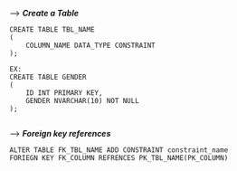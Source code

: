 
--> ***Create a Table***
```
CREATE TABLE TBL_NAME
(
	COLUMN_NAME DATA_TYPE CONSTRAINT
);

EX:
CREATE TABLE GENDER
(
	ID INT PRIMARY KEY,
	GENDER NVARCHAR(10) NOT NULL
);
	
```
--> ***Foreign key references***
```
ALTER TABLE FK_TBL_NAME ADD CONSTRAINT constraint_name
FORIEGN KEY FK_COLUMN REFRENCES PK_TBL_NAME(PK_COLUMN)
```